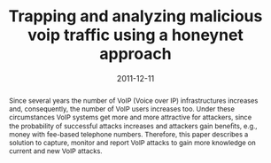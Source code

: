 ---
abstract: Since several years the number of VoIP (Voice over  IP) infrastructures
  increases and, consequently, the number of  VoIP users increases too. Under these
  circumstances VoIP systems  get more and more attractive for attackers, since the
  probability  of successful attacks increases and attackers gain bene&#64257;ts,
  e.g.,  money with fee-based telephone numbers. Therefore, this paper  describes
  a solution to capture, monitor and report VoIP attacks  to gain more knowledge on
  current and new VoIP attacks.
authors:
- Markus Gruber
- Florian Fankhauser
- Stefan Taber
- Christian Schanes
- Thomas Grechenig
date: '2011-12-11'
featured: false
links:
- name: Publik
  url: https://publik.tuwien.ac.at/showentry.php?ID=205406&lang=2
publication: 'Vortrag: The 6th International Conference on Internet Technology and
  Secured Transactions, Abu Dhabi, UAE; 11.12.2011 - 14.12.2011; in: "Proceedings
  of the 6th International Conference on Internet Technology and Secured Transactions",
  IEEE, (2011), ISBN: 978-1-908320-00-1; S. 442 - 447'
publication_types:
- '1'
publishDate: '2011-12-11'
title: Trapping and analyzing malicious voip traffic using a honeynet approach
url_pdf: ''
---